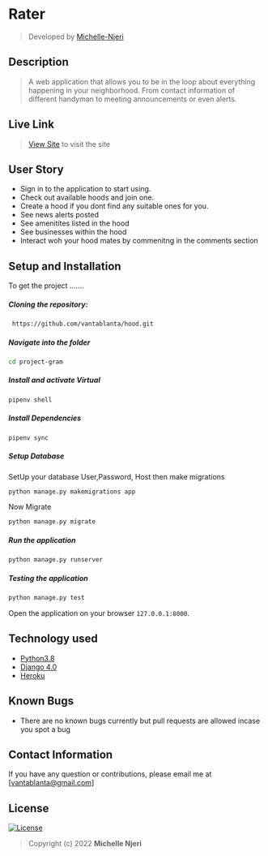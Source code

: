 # Rater
>Developed by [Michelle-Njeri](https://github.com/vantablanta)  
  
## Description  
>A web application that allows you to be in the loop about everything happening in your neighborhood. 
From contact information of different handyman to meeting announcements or even alerts.

##  Live Link  
>[View Site](https://hood-mn.herokuapp.com)  to visit the site
  

## User Story  
  
* Sign in to the application to start using.
* Check out available hoods and join one.
* Create a hood if you dont find any suitable ones for you.
* See news alerts posted
* See amenitites listed in the hood
* See businesses within the hood 
* Interact woh your hood mates by commenitng in the comments section
    
## Setup and Installation  
To get the project .......  
  
##### Cloning the repository:  
```bash 
 https://github.com/vantablanta/hood.git
```
##### Navigate into the folder
 ```bash 
cd project-gram
```
##### Install and activate Virtual  
 ```bash 
pipenv shell 
```  
##### Install Dependencies  
 ```bash 
 pipenv sync
```  
##### Setup Database  
  SetUp your database User,Password, Host then make migrations 
 ```bash 
python manage.py makemigrations app
 ``` 
 Now Migrate  
 ```bash 
 python manage.py migrate 
```
##### Run the application  
 ```bash 
 python manage.py runserver 
``` 
##### Testing the application  
 ```bash 
 python manage.py test 
```
Open the application on your browser `127.0.0.1:8000`.  
  
## Technology used  
  
* [Python3.8](https://www.python.org/)  
* [Django 4.0](https://docs.djangoproject.com/en/2.2/)  
* [Heroku](https://heroku.com)  
  
  
## Known Bugs  
* There are no known bugs currently but pull requests are allowed incase you spot a bug  
  
## Contact Information   
If you have any question or contributions, please email me at [vantablanta@gmail.com]  
  
## License 

[![License](https://img.shields.io/packagist/l/loopline-systems/closeio-api-wrapper.svg)](https://github.com/vantablanta/hood/blob/master/LICENSE)  
>Copyright (c) 2022 **Michelle Njeri**
